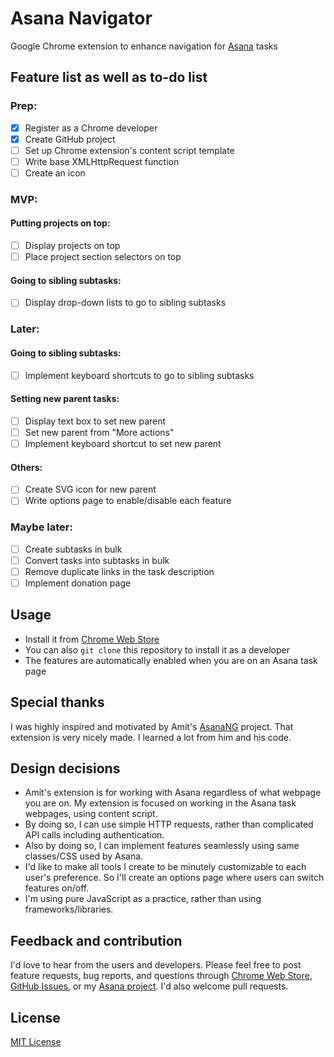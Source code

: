 # Asana Navigator

Google Chrome extension to enhance navigation for [Asana](https://asana.com/) tasks

## Feature list as well as to-do list

### Prep:
- [x] Register as a Chrome developer
- [x] Create GitHub project
- [ ] Set up Chrome extension's content script template
- [ ] Write base XMLHttpRequest function
- [ ] Create an icon

### MVP:

#### Putting projects on top:
- [ ] Display projects on top
- [ ] Place project section selectors on top

#### Going to sibling subtasks:
- [ ] Display drop-down lists to go to sibling subtasks

### Later:

#### Going to sibling subtasks:
- [ ] Implement keyboard shortcuts to go to sibling subtasks

#### Setting new parent tasks:
- [ ] Display text box to set new parent
- [ ] Set new parent from "More actions"
- [ ] Implement keyboard shortcut to set new parent

#### Others:
- [ ] Create SVG icon for new parent
- [ ] Write options page to enable/disable each feature

### Maybe later:
- [ ] Create subtasks in bulk
- [ ] Convert tasks into subtasks in bulk
- [ ] Remove duplicate links in the task description 
- [ ] Implement donation page

## Usage

- Install it from [Chrome Web Store]()
- You can also `git clone` this repository to install it as a developer
- The features are automatically enabled when you are on an Asana task page

## Special thanks

I was highly inspired and motivated by Amit's [AsanaNG](https://github.com/amitg87/asana-chrome-plugin) project. That extension is very nicely made. I learned a lot from him and his code.

## Design decisions

- Amit's extension is for working with Asana regardless of what webpage you are on. My extension is focused on working in the Asana task webpages, using content script.
- By doing so, I can use simple HTTP requests, rather than complicated API calls including authentication.
- Also by doing so, I can implement features seamlessly using same classes/CSS used by Asana.
- I'd like to make all tools I create to be minutely customizable to each user's preference. So I'll create an options page where users can switch features on/off.
- I'm using pure JavaScript as a practice, rather than using frameworks/libraries.

## Feedback and contribution

I'd love to hear from the users and developers.
Please feel free to post feature requests, bug reports, and questions through [Chrome Web Store](), [GitHub Issues](https://github.com/ShunSakurai/asana-navigator/issues), or my [Asana project](https://app.asana.com/0/777908652160115/777908652160115). I'd also welcome pull requests.

## License

[MIT License](https://github.com/ShunSakurai/asana-navigator/blob/master/LICENSE)

